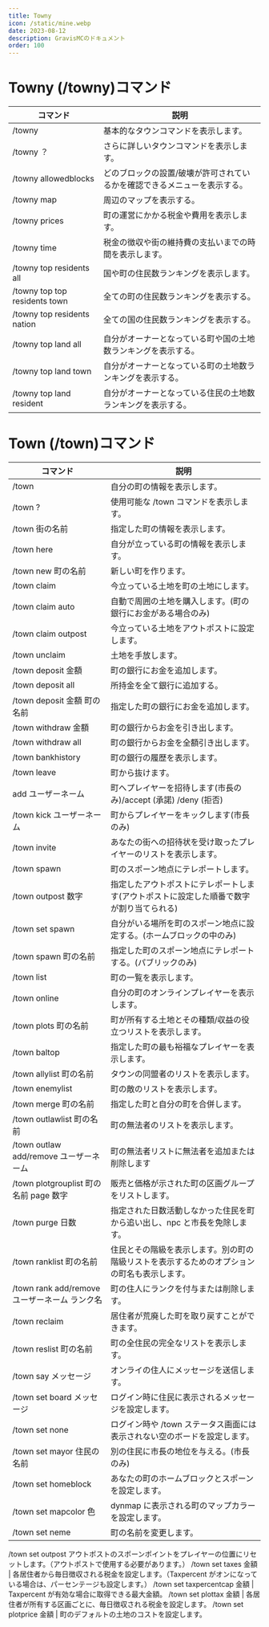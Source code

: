 ```yaml
---
title: Towny
icon: /static/mine.webp
date: 2023-08-12
description: GravisMCのドキュメント
order: 100
---
```

# Towny (/towny)コマンド

コマンド | 説明
---    | ---
/towny | 基本的なタウンコマンドを表示します。
/towny ？| さらに詳しいタウンコマンドを表示します。
/towny allowedblocks | どのブロックの設置/破壊が許可されているかを確認できるメニューを表示する。
/towny map| 周辺のマップを表示する。
/towny prices | 町の運営にかかる税金や費用を表示します。
/towny time | 税金の徴収や街の維持費の支払いまでの時間を表示します。
/towny top residents all | 国や町の住民数ランキングを表示します。
/towny top top residents town | 全ての町の住民数ランキングを表示する。
/towny top residents nation | 全ての国の住民数ランキングを表示する。
/towny top land all | 自分がオーナーとなっている町や国の土地数ランキングを表示する。
/towny top land town | 自分がオーナーとなっている町の土地数ランキングを表示する。
/towny top land resident | 自分がオーナーとなっている住民の土地数ランキングを表示する。

# Town (/town)コマンド

コマンド | 説明
---    | ---
/town| 自分の町の情報を表示します。
/town ? | 使用可能な /town コマンドを表示します。
/town 街の名前 | 指定した町の情報を表示します。
/town here | 自分が立っている町の情報を表示します。
/town new 町の名前 | 新しい町を作ります。
/town claim | 今立っている土地を町の土地にします。
/town claim auto | 自動で周囲の土地を購入します。(町の銀行にお金がある場合のみ)
/town claim outpost | 今立っている土地をアウトポストに設定します。
/town unclaim | 土地を手放します。
/town deposit 金額 | 町の銀行にお金を追加します。
/town deposit all | 所持金を全て銀行に追加する。
/town deposit 金額 町の名前 | 指定した町の銀行にお金を追加します。
/town withdraw 金額 | 町の銀行からお金を引き出します。
/town withdraw all | 町の銀行からお金を全額引き出します。
/town bankhistory | 町の銀行の履歴を表示します。
/town leave | 町から抜けます。
 add ユーザーネーム | 町へプレイヤーを招待します(市長のみ)/accept (承諾) /deny (拒否)
/town kick ユーザーネーム | 町からプレイヤーをキックします(市長のみ)
/town invite | あなたの街への招待状を受け取ったプレイヤーのリストを表示します。
/town spawn | 町のスポーン地点にテレポートします。
/town outpost 数字 | 指定したアウトポストにテレポートします(アウトポストに設定した順番で数字が割り当てられる)
/town set spawn | 自分がいる場所を町のスポーン地点に設定する。(ホームブロックの中のみ)
/town spawn 町の名前 | 指定した町のスポーン地点にテレポートする。(パブリックのみ)
/town list | 町の一覧を表示します。
/town online | 自分の町のオンラインプレイヤーを表示します。
/town plots 町の名前 | 町が所有する土地とその種類/収益の役立つリストを表示します。
/town baltop | 指定した町の最も裕福なプレイヤーを表示します。
/town allylist 町の名前 | タウンの同盟者のリストを表示します。
/town enemylist | 町の敵のリストを表示します。
/town merge 町の名前 | 指定した町と自分の町を合併します。
/town outlawlist 町の名前 | 町の無法者のリストを表示します。
/town outlaw add/remove ユーザーネーム | 町の無法者リストに無法者を追加または削除します
/town plotgrouplist 町の名前 page 数字 | 販売と価格が示された町の区画グループをリストします。
/town purge 日数 | 指定された日数活動しなかった住民を町から追い出し、npc と市長を免除します。
/town ranklist 町の名前 | 住民とその階級を表示します。別の町の階級リストを表示するためのオプションの町名も表示します。
/town rank add/remove ユーザーネーム ランク名 | 町の住人にランクを付与または削除します。
/town reclaim | 居住者が荒廃した町を取り戻すことができます。
/town reslist 町の名前 | 町の全住民の完全なリストを表示します。
/town say メッセージ | オンライの住人にメッセージを送信します。
/town set board メッセージ | ログイン時に住民に表示されるメッセージを設定します。
/town set none | ログイン時や /town ステータス画面には表示されない空のボードを設定します。
/town set mayor 住民の名前 | 別の住民に市長の地位を与える。(市長のみ)
/town set homeblock | あなたの町のホームブロックとスポーンを設定します。
/town set mapcolor 色 |  dynmap に表示される町のマップカラーを設定します。
/town set neme | 町の名前を変更します。
/town set outpost アウトポストのスポーンポイントをプレイヤーの位置にリセットします。（アウトポストで使用する必要があります。）
/town set taxes 金額 | 各居住者から毎日徴収される税金を設定します。（Taxpercent がオンになっている場合は、パーセンテージも設定します。）
/town set taxpercentcap 金額 | Taxpercent が有効な場合に取得できる最大金額。
/town set plottax 金額 | 各居住者が所有する区画ごとに、毎日徴収される税金を設定します。
/town set plotprice 金額 |  町のデフォルトの土地のコストを設定します。
